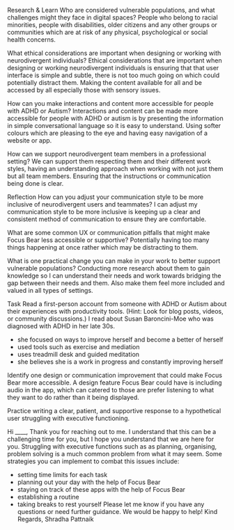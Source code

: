 Research & Learn
Who are considered vulnerable populations, and what challenges might they face in digital spaces?
People who belong to racial minorities, people with disabilities, older citizens and any other groups or communities which are at risk of any physical, psychological or social health concerns.

What ethical considerations are important when designing or working with neurodivergent individuals? 
Ethical considerations that are important when designing or working neurodivergent individuals is ensuring that that user interface is simple and subtle, there is not too much going on which could potentially distract them. Making the content available for all and be accessed by all especially those with sensory issues.

How can you make interactions and content more accessible for people with ADHD or Autism? 
Interactions and content can be made more accessible for people with ADHD or autism is by presenting the information in simple conversational language so it is easy to understand. Using softer colours which are pleasing to the eye and having easy navigation of a website or app.

How can we support neurodivergent team members in a professional setting? 
We can support them respecting them and their different work styles, having an understanding approach when working with not just them but all team members. Ensuring that the instructions or communication being done is clear.


Reflection
How can you adjust your communication style to be more inclusive of neurodivergent users and teammates?
I can adjust my communication style to be more inclusive is keeping up a clear and consistent method of communication to ensure they are comfortable.

What are some common UX or communication pitfalls that might make Focus Bear less accessible or supportive?
Potentially having too many things happening at once rather which may be distracting to them.

What is one practical change you can make in your work to better support vulnerable populations?
Conducting more research about them to gain knowledge so I can understand their needs and work towards bridging the gap between their needs and them. Also make them feel more included and valued in all types of settings.
 

Task
Read a first-person account from someone with ADHD or Autism about their experiences with productivity tools. (Hint: Look for blog posts, videos, or community discussions.)
I read about Susan Baroncini-Moe who was diagnosed with ADHD in her late 30s.
- she focused on ways to improve herself and become a better of herself 
- used tools such as exercise and mediation 
- uses treadmill desk and guided meditation
- she believes she is a work in progress and constantly improving herself

Identify one design or communication improvement that could make Focus Bear more accessible.
A design feature Focus Bear could have is including audio in the app, which can catered to those are prefer listening to what they want to do rather than it being displayed.

Practice writing a clear, patient, and supportive response to a hypothetical user struggling with executive functioning.

Hi ____,
Thank you for reaching out to me.
I understand that this can be a challenging time for you, but I hope you understand that we are here for you.
Struggling with executive functions such as as planning, organising, problem solving is a much common problem from what it may seem.
Some strategies you can implement to combat this issues include:
- setting time limits for each task
- planning out your day with the help of Focus Bear
- staying on track of these apps with the help of Focus Bear
- establishing a routine 
- taking breaks to rest yourself
Please let me know if you have any questions or need further guidance.
We would be happy to help!
Kind Regards,
Shradha Pattnaik